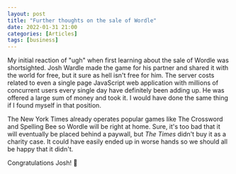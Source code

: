 ```yaml
---
layout: post
title: "Further thoughts on the sale of Wordle"
date: 2022-01-31 21:00
categories: [Articles]
tags: [business]
---
```


My initial reaction of "ugh" when first learning about the sale of Wordle was shortsighted. Josh Wardle made the game for his partner and shared it with the world for free, but it sure as hell isn't free for him. The server costs related to even a single page JavaScript web application with millions of concurrent users every single day have definitely been adding up. He was offered a large sum of money and took it. I would have done the same thing if I found myself in that position.

The New York Times already operates popular games like The Crossword and Spelling Bee so Wordle will be right at home. Sure, it's too bad that it will eventually be placed behind a paywall, but *The Times* didn't buy it as a charity case. It could have easily ended up in worse hands so we should all be happy that it didn't.

Congratulations Josh! 🥂
